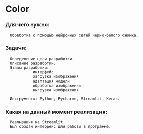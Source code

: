 # Color
### Для чего нужно:   
      Обработка с помощью нейронных сетей черно-белого снимка.      
### Задачи:   
      Определение цели разработки.    
      Описание разработки.  
      Этапы разработки:
                интерфейс 
                загрузка изображения
                адаптация модели
                обработка изображения 
                выгрузка изображения
                
      Инструменты: Python, Pycharme, Streamlit, Keras.
### Какая на данный момент реализация: 
      Реализация на Streamlit. 
      Был создан интерфейс для работы в программе.
      

